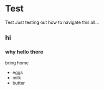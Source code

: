Test
====

Test
Just testing out how to navigate this all...
## hi
### why hello there
bring home 
* eggs
* milk 
* butter
